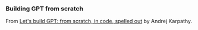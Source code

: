 ### Building GPT from scratch

From [Let's build GPT: from scratch, in code, spelled out](https://www.youtube.com/watch?v=kCc8FmEb1nY) by Andrej Karpathy.
